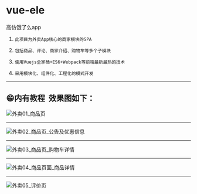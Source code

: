 # vue-ele




高仿饿了么app





 1. 	此项目为外卖App核心的商家模块的SPA
 2. 	包括商品、评论、商家介绍、购物车等多个子模块
 3. 	使用Vuejs全家桶+ES6+Webpack等前端最新最热的技术
 4. 	采用模块化、组件化、工程化的模式开发


----------
😁内有教程 
效果图如下：
----------
 
![外卖01_商品页][1]


----------


  ![外卖02_商品页_公告及优惠信息][2]
  


----------

![外卖03_商品页_购物车详情][3]


----------
![外卖04_商品页面_商品详情][4]


----------
![外卖05_评价页][5]

  
  
  


  [1]: https://raw.githubusercontent.com/QAQXiYangYang/vue-ele/master/%E7%B4%A0%E6%9D%90/%E5%A4%96%E5%8D%9601_%E5%95%86%E5%93%81%E9%A1%B5.jpg
  [2]: https://raw.githubusercontent.com/QAQXiYangYang/vue-ele/master/%E7%B4%A0%E6%9D%90/%E5%A4%96%E5%8D%9602_%E5%95%86%E5%93%81%E9%A1%B5_%E5%85%AC%E5%91%8A%E5%8F%8A%E4%BC%98%E6%83%A0%E4%BF%A1%E6%81%AF.jpg
  [3]: https://raw.githubusercontent.com/QAQXiYangYang/vue-ele/master/%E7%B4%A0%E6%9D%90/%E5%A4%96%E5%8D%9603_%E5%95%86%E5%93%81%E9%A1%B5_%E8%B4%AD%E7%89%A9%E8%BD%A6%E8%AF%A6%E6%83%85.jpg
  [4]: https://raw.githubusercontent.com/QAQXiYangYang/vue-ele/master/%E7%B4%A0%E6%9D%90/%E5%A4%96%E5%8D%9604_%E5%95%86%E5%93%81%E9%A1%B5%E9%9D%A2_%E5%95%86%E5%93%81%E8%AF%A6%E6%83%85.jpg
  [5]: https://raw.githubusercontent.com/QAQXiYangYang/vue-ele/master/%E7%B4%A0%E6%9D%90/%E5%A4%96%E5%8D%9605_%E8%AF%84%E4%BB%B7%E9%A1%B5.jpg
